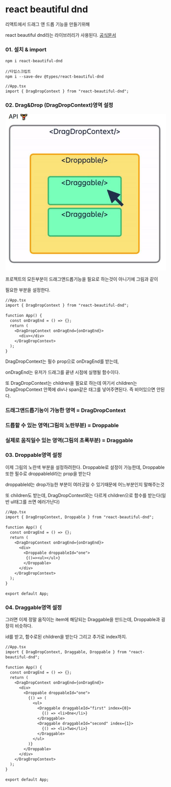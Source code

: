 # react beautiful dnd
리액트에서 드래그 앤 드롭 기능을 만들기위해

react beautiful dnd라는 라이브러리가 사용된다.
[공식문서](https://github.com/atlassian/react-beautiful-dnd)

### 01. 설치 & import 
```
npm i react-beautiful-dnd

//타입스크립트
npm i --save-dev @types/react-beautiful-dnd
```

```tsx
//App.tsx
import { DragDropContext } from "react-beautiful-dnd";
```

### 02. Drag&Drop (DragDropContext)영역 설정

![Alt text](../IMG/drag.JPG)

프로젝트의 모든부분이 드래그앤드롭기능을
필요로 하는것이 아니기에 그림과 같이

필요한 부분을 설정한다.
```tsx
//App.tsx
import { DragDropContext } from "react-beautiful-dnd";

function App() {
  const onDragEnd = () => {};
  return (
    <DragDropContext onDragEnd={onDragEnd}>
      <div></div>
    </DragDropContext>
  );
}
```
DragDropContext는 필수 prop으로 onDragEnd를 받는데,

onDragEnd는 유저가 드래그를 끝낸 시점에 실행될 함수이다.


또 DragDropContext는 children을 필요로 하는데
여기서 children는 DragDropContext 안쪽에 div나 span같은 태그를
넣어주면된다. 즉 비어있으면 안된다.

### 드래그앤드롭기능이 가능한 영역 = DragDropContext 
### 드롭할 수 있는 영역(그림의 노란부분) = Droppable
### 실제로 움직일수 있는 영역(그림의 초록부분) = Draggable

### 03. Droppable영역 설정

이제 그림의 노란색 부분을 설정하려한다.
Droppable로 설정이 가능한데,
Droppable또한 필수로 droppableId라는 prop을 받는다

droppableId는 drop가능한 부분이 여러곳일 수 있기때문에 어느부분인지 말해주는것

또 children도 받는데, DragDropContext와는 다르게
children으로 함수를 받는다(일반 ul태그를 쓰면 에러가난다)


```tsx
//App.tsx
import { DragDropContext, Droppable } from "react-beautiful-dnd";

function App() {
  const onDragEnd = () => {};
  return (
    <DragDropContext onDragEnd={onDragEnd}>
      <div>
        <Droppable droppableId="one">
         {()=><ul></ul>} 
        </Droppable>
      </div>
    </DragDropContext>
  );
}

export default App;
```

### 04. Draggable영역 설정

그러면 이제 정말 움직이는 item에 해당되는 Draggable을 만드는데, Droppable과 굉장히 비슷하다.

id를 받고, 함수로된 children을 받는다
그리고 추가로 index까지.

```tsx
//App.tsx
import { DragDropContext, Draggable, Droppable } from "react-beautiful-dnd";

function App() {
  const onDragEnd = () => {};
  return (
    <DragDropContext onDragEnd={onDragEnd}>
      <div>
        <Droppable droppableId="one">
          {() => (
            <ul>
              <Draggable draggableId="first" index={0}>
                {() => <li>One</li>}
              </Draggable>
              <Draggable draggableId="second" index={1}>
                {() => <li>Two</li>}
              </Draggable>
            </ul>
          )}
        </Droppable>
      </div>
    </DragDropContext>
  );
}

export default App;

```